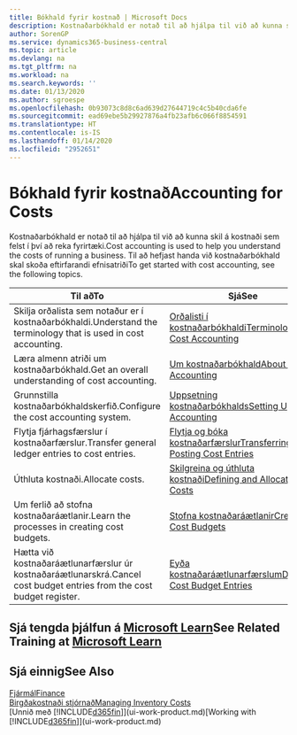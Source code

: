 ```yaml
---
title: Bókhald fyrir kostnað | Microsoft Docs
description: Kostnaðarbókhald er notað til að hjálpa til við að kunna skil á kostnaði sem felst í því að reka fyrirtæki. Til að hefjast handa við kostnaðarbókhald skal skoða eftirfarandi efnisatriði
author: SorenGP
ms.service: dynamics365-business-central
ms.topic: article
ms.devlang: na
ms.tgt_pltfrm: na
ms.workload: na
ms.search.keywords: ''
ms.date: 01/13/2020
ms.author: sgroespe
ms.openlocfilehash: 0b93073c8d8c6ad639d27644719c4c5b40cda6fe
ms.sourcegitcommit: ead69ebe5b29927876a4fb23afb6c066f8854591
ms.translationtype: HT
ms.contentlocale: is-IS
ms.lasthandoff: 01/14/2020
ms.locfileid: "2952651"
---
```

# <a name="accounting-for-costs"></a><span data-ttu-id="c5c57-104">Bókhald fyrir kostnað</span><span class="sxs-lookup"><span data-stu-id="c5c57-104">Accounting for Costs</span></span>
<span data-ttu-id="c5c57-105">Kostnaðarbókhald er notað til að hjálpa til við að kunna skil á kostnaði sem felst í því að reka fyrirtæki.</span><span class="sxs-lookup"><span data-stu-id="c5c57-105">Cost accounting is used to help you understand the costs of running a business.</span></span> <span data-ttu-id="c5c57-106">Til að hefjast handa við kostnaðarbókhald skal skoða eftirfarandi efnisatriði</span><span class="sxs-lookup"><span data-stu-id="c5c57-106">To get started with cost accounting, see the following topics.</span></span>  

|<span data-ttu-id="c5c57-107">Til að</span><span class="sxs-lookup"><span data-stu-id="c5c57-107">To</span></span>|<span data-ttu-id="c5c57-108">Sjá</span><span class="sxs-lookup"><span data-stu-id="c5c57-108">See</span></span>|  
|--------|---------|  
|<span data-ttu-id="c5c57-109">Skilja orðalista sem notaður er í kostnaðarbókhaldi.</span><span class="sxs-lookup"><span data-stu-id="c5c57-109">Understand the terminology that is used in cost accounting.</span></span>|[<span data-ttu-id="c5c57-110">Orðalisti í kostnaðarbókhaldi</span><span class="sxs-lookup"><span data-stu-id="c5c57-110">Terminology in Cost Accounting</span></span>](finance-terminology-in-cost-accounting.md)|  
|<span data-ttu-id="c5c57-111">Læra almenn atriði um kostnaðarbókhald.</span><span class="sxs-lookup"><span data-stu-id="c5c57-111">Get an overall understanding of cost accounting.</span></span>|[<span data-ttu-id="c5c57-112">Um kostnaðarbókhald</span><span class="sxs-lookup"><span data-stu-id="c5c57-112">About Cost Accounting</span></span>](finance-about-cost-accounting.md)|  
|<span data-ttu-id="c5c57-113">Grunnstilla kostnaðarbókhaldskerfið.</span><span class="sxs-lookup"><span data-stu-id="c5c57-113">Configure the cost accounting system.</span></span>|[<span data-ttu-id="c5c57-114">Uppsetning kostnaðarbókhalds</span><span class="sxs-lookup"><span data-stu-id="c5c57-114">Setting Up Cost Accounting</span></span>](finance-set-up-cost-accounting.md)|  
|<span data-ttu-id="c5c57-115">Flytja fjárhagsfærslur í kostnaðarfærslur.</span><span class="sxs-lookup"><span data-stu-id="c5c57-115">Transfer general ledger entries to cost entries.</span></span>|[<span data-ttu-id="c5c57-116">Flytja og bóka kostnaðarfærslur</span><span class="sxs-lookup"><span data-stu-id="c5c57-116">Transferring and Posting Cost Entries</span></span>](finance-transfer-and-post-cost-entries.md)|  
|<span data-ttu-id="c5c57-117">Úthluta kostnaði.</span><span class="sxs-lookup"><span data-stu-id="c5c57-117">Allocate costs.</span></span>|[<span data-ttu-id="c5c57-118">Skilgreina og úthluta kostnaði</span><span class="sxs-lookup"><span data-stu-id="c5c57-118">Defining and Allocating Costs</span></span>](finance-define-and-allocate-costs.md)|  
|<span data-ttu-id="c5c57-119">Um ferlið að stofna kostnaðaráætlanir.</span><span class="sxs-lookup"><span data-stu-id="c5c57-119">Learn the processes in creating cost budgets.</span></span>|[<span data-ttu-id="c5c57-120">Stofna kostnaðaráætlanir</span><span class="sxs-lookup"><span data-stu-id="c5c57-120">Creating Cost Budgets</span></span>](finance-create-cost-budgets.md)|
|<span data-ttu-id="c5c57-121">Hætta við kostnaðaráætlunarfærslur úr kostnaðaráætlunarskrá.</span><span class="sxs-lookup"><span data-stu-id="c5c57-121">Cancel cost budget entries from the cost budget register.</span></span>|[<span data-ttu-id="c5c57-122">Eyða kostnaðaráætlunarfærslum</span><span class="sxs-lookup"><span data-stu-id="c5c57-122">Deleting Cost Budget Entries</span></span>](finance-how-to-delete-cost-budget-entries.md)|

## <a name="see-related-training-at-microsoft-learnlearnpathsuse-cost-accounting-dynamics-365-business-central"></a><span data-ttu-id="c5c57-123">Sjá tengda þjálfun á [Microsoft Learn](/learn/paths/use-cost-accounting-dynamics-365-business-central/)</span><span class="sxs-lookup"><span data-stu-id="c5c57-123">See Related Training at [Microsoft Learn](/learn/paths/use-cost-accounting-dynamics-365-business-central/)</span></span>

## <a name="see-also"></a><span data-ttu-id="c5c57-124">Sjá einnig</span><span class="sxs-lookup"><span data-stu-id="c5c57-124">See Also</span></span>  
[<span data-ttu-id="c5c57-125">Fjármál</span><span class="sxs-lookup"><span data-stu-id="c5c57-125">Finance</span></span>](finance.md)  
[<span data-ttu-id="c5c57-126">Birgðakostnaði stjórnað</span><span class="sxs-lookup"><span data-stu-id="c5c57-126">Managing Inventory Costs</span></span>](finance-manage-inventory-costs.md)  
<span data-ttu-id="c5c57-127">[Unnið með [!INCLUDE[d365fin](includes/d365fin_md.md)]](ui-work-product.md)</span><span class="sxs-lookup"><span data-stu-id="c5c57-127">[Working with [!INCLUDE[d365fin](includes/d365fin_md.md)]](ui-work-product.md)</span></span>
